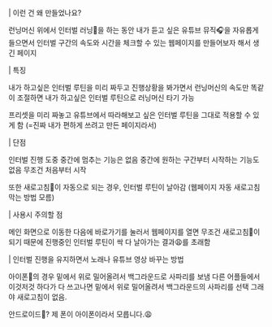 | 이런 건 왜 만들었나요?

런닝머신 위에서 인터벌 러닝🏃을 하는 동안
내가 듣고 싶은 유튜브 뮤직🎧을 자유롭게 들으면서
인터벌 구간의 속도와 시간을 체크할 수 있는 웹페이지를 만들어보자 해서 생긴 페이지

| 특징

내가 하고싶은 인터벌 루틴을 미리 짜두고
진행상황을 봐가면서 런닝머신의 속도만 똑같이 조절하면
내가 하고싶은 인터벌 루틴으로 러닝머신 타기 가능

프리셋을 미리 짜놓고
유튜브에서 따라해보고 싶은 인터벌 루틴을
그대로 적용할 수 있게 함 (=진짜 내가 편하게 쓰려고 만든 페이지라서)

| 단점

인터벌 진행 도중 중간에 멈추는 기능은 없음
중간에 원하는 구간부터 시작하는 기능도 없음
무조건 처음부터 시작

또한 새로고침🔄️이 자동으로 되는 경우, 인터벌 루틴이 날아감
(웹페이지 자동 새로고침 막는 방법 모름)

| 사용시 주의할 점

메인 화면으로 이동한 다음에 바로가기를 눌러서
웹페이지를 열면 무조건 새로고침🔄️이 되기 때문에
진행중인 인터벌 루틴이 싹 다 날아가는 결과😩를 초래함

| 인터벌 진행을 유지하면서 노래나 유튜브 영상 바꾸는 방법

아이폰🍎의 경우
밑에서 위로 밀어올려서 백그라운드로 사파리를 보냄
다른 어플들에서 이것저것 하다가 다 쓰고나면
밑에서 위로 밀어올려서 백그라운드의 사파리를 선택
그래야 새로고침이 없음.

안드로이드🤖? 제 폰이 아이폰이라서 모릅니다.😩



